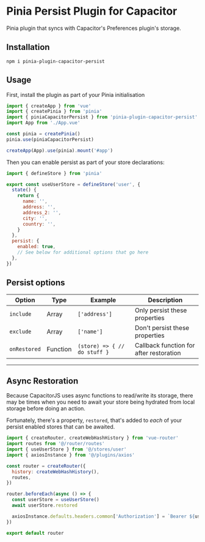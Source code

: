 # Pinia Persist Plugin for Capacitor

Pinia plugin that syncs with Capacitor's Preferences plugin's storage.

## Installation

```
npm i pinia-plugin-capacitor-persist
```

## Usage

First, install the plugin as part of your Pinia initialisation

```js
import { createApp } from 'vue'
import { createPinia } from 'pinia'
import { piniaCapacitorPersist } from 'pinia-plugin-capacitor-persist'
import App from './App.vue'

const pinia = createPinia()
pinia.use(piniaCapacitorPersist)

createApp(App).use(pinia).mount('#app')
```

Then you can enable persist as part of your store declarations:

```js
import { defineStore } from 'pinia'

export const useUserStore = defineStore('user', {
  state() {
    return {
      name: '',
      address: '',
      address_2: '',
      city: '',
      country: '',
    }
  },
  persist: {
    enabled: true,
    // See below for additional options that go here
  },
})
```

## Persist options

| Option       | Type     | Example                      | Description                             |
| ------------ | -------- | ---------------------------- | --------------------------------------- |
| `include`    | Array    | `['address']`                | Only persist these properties           |
| `exclude`    | Array    | `['name']`                   | Don't persist these properties          |
| `onRestored` | Function | `(store) => { // do stuff }` | Callback function for after restoration |

---

## Async Restoration

Because CapacitorJS uses async functions to read/write its storage, there may be times when you need to await your store being hydrated from local storage before doing an action.

Fortunately, there's a property, `restored`, that's added to _each_ of your persist enabled stores that can be awaited.

```js
import { createRouter, createWebHashHistory } from 'vue-router'
import routes from '@/router/routes'
import { useUserStore } from '@/stores/user'
import { axiosInstance } from '@/plugins/axios'

const router = createRouter({
  history: createWebHashHistory(),
  routes,
})

router.beforeEach(async () => {
  const userStore = useUserStore()
  await userStore.restored

  axiosInstance.defaults.headers.common['Authorization'] = `Bearer ${userStore.token}`
})

export default router
```
